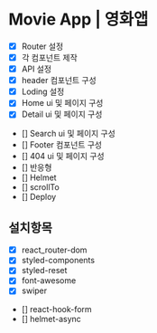 # Movie App | 영화앱

- [x] Router 설정
- [x] 각 컴포넌트 제작
- [x] API 설정
- [x] header 컴포넌트 구성
- [x] Loding 설정
- [x] Home ui 및 페이지 구성
- [x] Detail ui 및 페이지 구성
- [] Search ui 및 페이지 구성
- [] Footer 컴포넌트 구성
- [] 404 ui 및 페이지 구성
- [] 반응형
- [] Helmet
- [] scrollTo
- [] Deploy

## 설치항목

- [x] react_router-dom
- [x] styled-components
- [x] styled-reset
- [x] font-awesome
- [x] swiper
- [] react-hook-form
- [] helmet-async
